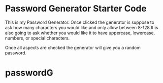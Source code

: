 # Password Generator Starter Code
This is my Password Generator. Once clicked the generator is suppose to ask how many characters you would like and only allow between 8-128.It is also going to ask whether you would like it to have uppercase, lowercase, numbers, or special characters.

Once all aspects are checked the generator will give you a random password.
# passwordG
